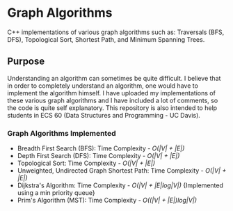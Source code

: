 # Graph Algorithms

C++ implementations of various graph algorithms such as: Traversals (BFS, DFS), Topological Sort, Shortest Path, and Minimum Spanning Trees.

## Purpose

Understanding an algorithm can sometimes be quite difficult. I believe that in order to completely understand an algorithm, one would have to implement the algorithm himself. I have uploaded my implementations of these various graph algorithms and I have included a lot of comments, so the code is quite self explanatory. This repository is also intended to help students in ECS 60 (Data Structures and Programming - UC Davis).

### Graph Algorithms Implemented

* Breadth First Search (BFS): Time Complexity - *O(|V| + |E|)*
* Depth First Search (DFS): Time Complexity - *O(|V| + |E|)*
* Topological Sort: Time Complexity - *O(|V| + |E|)*
* Unweighted, Undirected Graph Shortest Path: Time Complexity - *O(|V| + |E|)*
* Dijkstra's Algorithm: Time Complexity - *O(|V| + |E|log|V|)* {Implemented using a min priority queue}
* Prim's Algorithm (MST): Time Complexity - *O((|V| + |E|)log|V|)*
